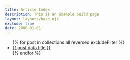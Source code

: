 ```yaml
---
title: Article Index
description: This is an example build page
layout: layouts/base.njk
exclude: true
date: 2000-01-01
---
```


<ul class="mainmenu">
{% for post in collections.all reversed excludeFilter  %}
<li class="title"><a href="{{post.url}}">{{ post.data.title }}</a></li>
{% endfor %}
</ul>
